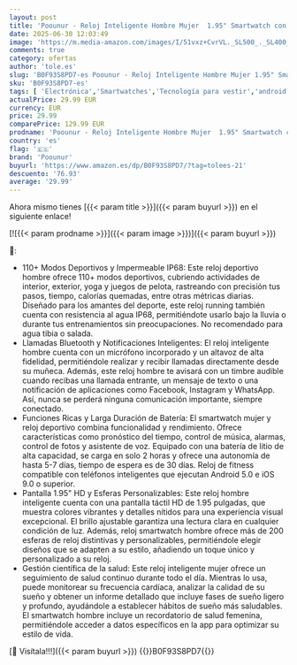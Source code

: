 ```yaml
---
layout: post
title: 'Poounur - Reloj Inteligente Hombre Mujer  1.95" Smartwatch con Llamadas Bluetooth  110+ Modos Deportivos Pulsera Actividad con HD Pantalla Táctil  Podómetro  Monitor de Sueño  Impermeable IP68 para Android iOS'
date: 2025-06-30 12:03:49
image: 'https://m.media-amazon.com/images/I/51vxz+CvrVL._SL500_._SL400_.jpg'
comments: true
category: ofertas
author: 'tole.es'
slug: 'B0F93S8PD7-es Poounur - Reloj Inteligente Hombre Mujer 1.95" Smartwatch...'
sku: 'B0F93S8PD7-es'
tags: [ 'Electrónica','Smartwatches','Tecnología para vestir','android','poounur','🇪🇸', ]
actualPrice: 29.99 EUR
currency: EUR
price: 29.99
comparePrice: 129.99 EUR
prodname: 'Poounur - Reloj Inteligente Hombre Mujer  1.95" Smartwatch con Llamadas Bluetooth  110+ Modos Deportivos Pulsera Actividad con HD Pantalla Táctil  Podómetro  Monitor de Sueño  Impermeable IP68 para Android iOS'
country: 'es'
flag: '🇪🇸'
brand: 'Poounur'
buyurl: 'https://www.amazon.es/dp/B0F93S8PD7/?tag=tolees-21'
descuento: '76.93'
average: '29.99'
---
```


Ahora mismo tienes [{{< param title >}}]({{< param buyurl >}}) en el siguiente enlace!

[![{{< param prodname >}}]({{< param image >}})]({{< param buyurl >}})

🔎:

- 110+ Modos Deportivos y Impermeable IP68: Este reloj deportivo hombre ofrece 110+ modos deportivos, cubriendo actividades de interior, exterior, yoga y juegos de pelota, rastreando con precisión tus pasos, tiempo, calorías quemadas, entre otras métricas diarias. Diseñado para los amantes del deporte, este reloj running también cuenta con resistencia al agua IP68, permitiéndote usarlo bajo la lluvia o durante tus entrenamientos sin preocupaciones. No recomendado para agua tibia o salada.
- Llamadas Bluetooth y Notificaciones Inteligentes: El reloj inteligente hombre cuenta con un micrófono incorporado y un altavoz de alta fidelidad, permitiéndole realizar y recibir llamadas directamente desde su muñeca. Además, este reloj hombre te avisará con un timbre audible cuando recibas una llamada entrante, un mensaje de texto o una notificación de aplicaciones como Facebook, Instagram y WhatsApp. Así, nunca se perderá ninguna comunicación importante, siempre conectado.
- Funciones Ricas y Larga Duración de Batería: El smartwatch mujer y reloj deportivo combina funcionalidad y rendimiento. Ofrece características como pronóstico del tiempo, control de música, alarmas, control de fotos y asistente de voz. Equipado con una batería de litio de alta capacidad, se carga en solo 2 horas y ofrece una autonomía de hasta 5-7 días, tiempo de espera es de 30 días. Reloj de fitness compatible con teléfonos inteligentes que ejecutan Android 5.0 e iOS 9.0 o superior.
- Pantalla 1.95" HD y Esferas Personalizables: Este reloj hombre inteligente cuenta con una pantalla táctil HD de 1.95 pulgadas, que muestra colores vibrantes y detalles nítidos para una experiencia visual excepcional. El brillo ajustable garantiza una lectura clara en cualquier condición de luz. Además, reloj smartwatch hombre ofrece más de 200 esferas de reloj distintivas y personalizables, permitiéndole elegir diseños que se adapten a su estilo, añadiendo un toque único y personalizado a su reloj.
- Gestión científica de la salud: Este reloj inteligente mujer ofrece un seguimiento de salud continuo durante todo el día. Mientras lo usa, puede monitorear su frecuencia cardíaca, analizar la calidad de su sueño y obtener un informe detallado que incluye fases de sueño ligero y profundo, ayudándole a establecer hábitos de sueño más saludables. El smartwatch hombre incluye un recordatorio de salud femenina, permitiéndole acceder a datos específicos en la app para optimizar su estilo de vida.

[🛒 Visítala!!!]({{< param buyurl >}})
{{<world>}}B0F93S8PD7{{</world>}}
